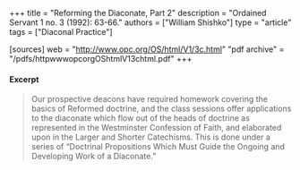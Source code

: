 +++
title = "Reforming the Diaconate, Part 2"
description = "Ordained Servant 1 no. 3 (1992): 63-66."
authors = ["William Shishko"]
type = "article"
tags = ["Diaconal Practice"]

[sources]
web = "http://www.opc.org/OS/html/V1/3c.html"
"pdf archive" = "/pdfs/httpwwwopcorgOShtmlV13chtml.pdf"
+++

#### Excerpt

> Our prospective deacons have required homework covering the basics of Reformed doctrine, and the class sessions offer applications to the diaconate which flow out of the heads of doctrine as represented in the Westminster Confession of Faith, and elaborated upon in the Larger and Shorter Catechisms. This is done under a series of “Doctrinal Propositions Which Must Guide the Ongoing and Developing Work of a Diaconate.”